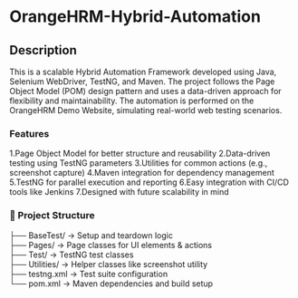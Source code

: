 # OrangeHRM-Hybrid-Automation
## Description
This is a scalable Hybrid Automation Framework developed using Java, Selenium WebDriver, TestNG, and Maven. The project follows the Page Object Model (POM) design pattern and uses a data-driven approach for flexibility and maintainability. The automation is performed on the OrangeHRM Demo Website, simulating real-world web testing scenarios.

### Features
1.Page Object Model for better structure and reusability
2.Data-driven testing using TestNG parameters
3.Utilities for common actions (e.g., screenshot capture)
4.Maven integration for dependency management
5.TestNG for parallel execution and reporting
6.Easy integration with CI/CD tools like Jenkins
7.Designed with future scalability in mind

### 📂 Project Structure
├── BaseTest/               → Setup and teardown logic  
├── Pages/                  → Page classes for UI elements & actions  
├── Test/                   → TestNG test classes  
├── Utilities/              → Helper classes like screenshot utility  
├── testng.xml              → Test suite configuration  
└── pom.xml                 → Maven dependencies and build setup  
